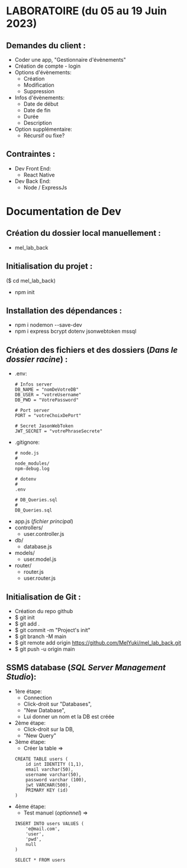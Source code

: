 # LABORATOIRE (du 05 au 19 Juin 2023)
## Demandes du client :
- Coder une app, "Gestionnaire d'évènements"
- Création de compte - login
- Options d'évènements:
   * Création
   * Modification
   * Suppression
- Infos d'évènements:
   * Date de début
   * Date de fin
   * Durée
   * Description
- Option supplémentaire:
   * Récursif ou fixe?

## Contraintes :
- Dev Front End:
   * React Native
- Dev Back End:
   * Node / ExpressJs

# Documentation de Dev

## Création du dossier local manuellement :
- mel_lab_back

## Initialisation du projet :
($ cd mel_lab_back)
- npm init

## Installation des dépendances :
- npm i nodemon --save-dev
- npm i express bcrypt dotenv jsonwebtoken mssql

## Création des fichiers et des dossiers (<i>Dans le dossier racine</i>) :
- .env:
    ```
    # Infos server
    DB_NAME = "nomDeVotreDB"
    DB_USER = "votreUsername"
    DB_PWD = "VotrePassword"

    # Port server
    PORT = "votreChoixDePort"

    # Secret JasonWebToken
    JWT_SECRET = "votrePhraseSecrete"
    ```
- .gitignore:
    ```
    # node.js
    #
    node_modules/
    npm-debug.log

    # dotenv
    #
    .env

    # DB_Queries.sql
    #
    DB_Queries.sql
    ```
- app.js (<i>fichier principal</i>)
- controllers/
    * user.controller.js
- db/
    * database.js
- models/
    * user.model.js
- router/
    * router.js
    * user.router.js

## Initialisation de Git :
- Création du repo github
- $ git init
- $ git add .
- $ git commit -m "Project's init"
- $ git branch -M main
- $ git remote add origin https://github.com/MelYuki/mel_lab_back.git
- $ git push -u origin main

## SSMS database (<i>SQL Server Management Studio</i>):
* 1ère étape:
    - Connection
    - Click-droit sur "Databases",
    - "New Database",
    - Lui donner un nom et la DB est créée
* 2ème étape:
    - Click-droit sur la DB,
    - "New Query"
* 3ème étape:
    - Créer la table =>
    ```
    CREATE TABLE users ( 
        id int IDENTITY (1,1),
        email varchar(50),
        username varchar(50),
        password varchar (100),
        jwt VARCHAR(500),
        PRIMARY KEY (id)
    )
    ```
* 4ème étape:
    - Test manuel (<i>optionnel</i>) =>
    ```
    INSERT INTO users VALUES (
        'e@mail.com',
        'user',
        'pwd',
        null
    )
    ```
    ```
    SELECT * FROM users
    ```
